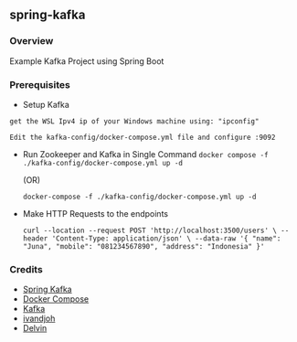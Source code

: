 ## spring-kafka

### Overview
Example Kafka Project using Spring Boot

### Prerequisites
* Setup Kafka

`get the WSL Ipv4 ip of your Windows machine using: "ipconfig"`

`Edit the kafka-config/docker-compose.yml file and configure :9092`

* Run Zookeeper and Kafka in Single Command
   `docker compose -f ./kafka-config/docker-compose.yml up -d`

  (OR)

    `docker-compose -f ./kafka-config/docker-compose.yml up -d`
* Make HTTP Requests to the endpoints

    `curl --location --request POST 'http://localhost:3500/users' \
  --header 'Content-Type: application/json' \
  --data-raw '{
  "name": "Juna",
  "mobile": "081234567890",
  "address": "Indonesia"
  }'`

### Credits
* [Spring Kafka](https://spring.io/projects/spring-kafka)
* [Docker Compose](https://docs.docker.com/compose/)
* [Kafka](https://kafka.apache.org/)
* [ivandjoh](https://instagram.com/ivandjoh)
* [Delvin](https://instagram.com/delvinrobertsetiawan)